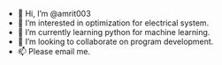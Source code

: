 - 👋 Hi, I’m @amrit003
- 👀 I’m interested in optimization for electrical system.
- 🌱 I’m currently learning python for machine learning.
- 💞️ I’m looking to collaborate on program development.
- 📫 Please email me.

<!---
amrit003/amrit003 is a ✨ special ✨ repository because its `README.md` (this file) appears on your GitHub profile.
You can click the Preview link to take a look at your changes.
--->
